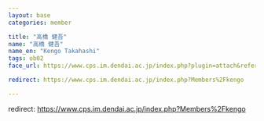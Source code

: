 ```yaml
---
layout: base
categories: member

title: "高橋 健吾"
name: "高橋 健吾"
name_en: "Kengo Takahashi"
tags: ob02
face_url: https://www.cps.im.dendai.ac.jp/index.php?plugin=attach&refer=Members&openfile=nowprinting.png

redirect: https://www.cps.im.dendai.ac.jp/index.php?Members%2Fkengo

---
```


redirect: https://www.cps.im.dendai.ac.jp/index.php?Members%2Fkengo
